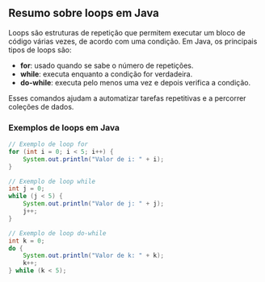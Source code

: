 ## Resumo sobre loops em Java

Loops são estruturas de repetição que permitem executar um bloco de código várias vezes, de acordo com uma condição. Em Java, os principais tipos de loops são:

- **for**: usado quando se sabe o número de repetições.
- **while**: executa enquanto a condição for verdadeira.
- **do-while**: executa pelo menos uma vez e depois verifica a condição.

Esses comandos ajudam a automatizar tarefas repetitivas e a percorrer coleções de dados.

### Exemplos de loops em Java

```java
// Exemplo de loop for
for (int i = 0; i < 5; i++) {
    System.out.println("Valor de i: " + i);
}

// Exemplo de loop while
int j = 0;
while (j < 5) {
    System.out.println("Valor de j: " + j);
    j++;
}

// Exemplo de loop do-while
int k = 0;
do {
    System.out.println("Valor de k: " + k);
    k++;
} while (k < 5);
```
